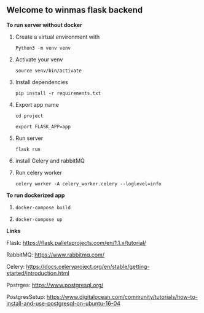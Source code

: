 ## Welcome to winmas flask backend

**To run server without docker**
    
1. Create a virtual environment with

    ``Python3 -m venv venv``

2. Activate your venv

    ``source venv/bin/activate``

3. Install dependencies

    ``pip install -r requirements.txt`` 

4. Export app name

    ``cd project``

    ``export FLASK_APP=app``

4. Run server

    ``flask run``
    
5. install Celery and rabbitMQ

6. Run celery worker

    ``celery worker -A celery_worker.celery --loglevel=info``
 
**To run dockerized app**

1. ``docker-compose build``

2. ``docker-compose up``

**Links**

Flask: https://flask.palletsprojects.com/en/1.1.x/tutorial/

RabbitMQ: https://www.rabbitmq.com/

Celery: https://docs.celeryproject.org/en/stable/getting-started/introduction.html

Postrges: https://www.postgresql.org/

PostgresSetup: https://www.digitalocean.com/community/tutorials/how-to-install-and-use-postgresql-on-ubuntu-16-04

